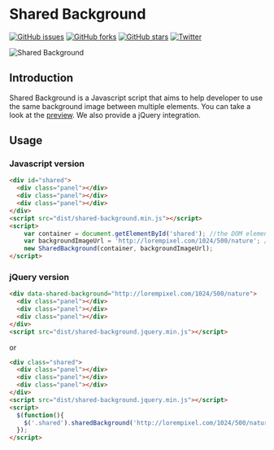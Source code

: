 # Shared Background
[![GitHub issues](https://img.shields.io/github/issues/MyJobCompany/shared-background.svg)](https://github.com/MyJobCompany/shared-background/issues)
[![GitHub forks](https://img.shields.io/github/forks/MyJobCompany/shared-background.svg)](https://github.com/MyJobCompany/shared-background/network)
[![GitHub stars](https://img.shields.io/github/stars/MyJobCompany/shared-background.svg)](https://github.com/MyJobCompany/shared-background/stargazers)
[![Twitter](https://img.shields.io/twitter/url/https/github.com/MyJobCompany/shared-background.svg?style=social)](https://twitter.com/intent/tweet?text=Wow:&url=%5Bobject%20Object%5D)

![Shared Background](https://i.imgur.com/CxH0YIt.png)

## Introduction
Shared Background is a Javascript script that aims to help developer to use the same background image between multiple elements. 
You can take a look at the [preview](https://lucantisswann.github.io/shared-background).
We also provide a jQuery integration.

## Usage

### Javascript version
```html
<div id="shared">
  <div class="panel"></div>
  <div class="panel"></div>
  <div class="panel"></div>
</div>
<script src="dist/shared-background.min.js"></script>
<script>
    var container = document.getElementById('shared'); //the DOM element that contain all panels
    var backgroundImageUrl = 'http://lorempixel.com/1024/500/nature'; //the background image to use
    new SharedBackground(container, backgroundImageUrl);
</script>
```


### jQuery version

```html
<div data-shared-background="http://lorempixel.com/1024/500/nature">
  <div class="panel"></div>
  <div class="panel"></div>
  <div class="panel"></div>
</div>
<script src="dist/shared-background.jquery.min.js"></script>
```

or


```html
<div class="shared">
  <div class="panel"></div>
  <div class="panel"></div>
  <div class="panel"></div>
</div>
<script src="dist/shared-background.jquery.min.js"></script>
<script>
  $(function(){
    $('.shared').sharedBackground('http://lorempixel.com/1024/500/nature');
  });
</script>
